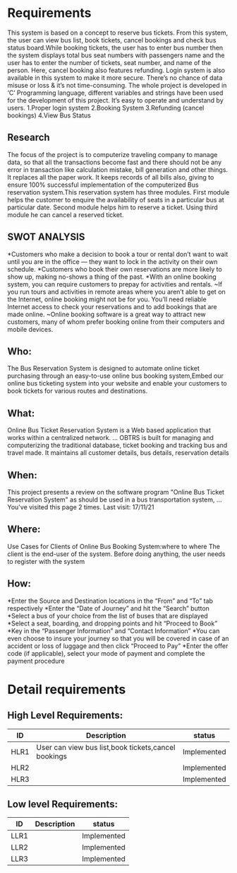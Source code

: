 # Requirements
 This system is based on a concept to reserve bus tickets. From this system, the user can view bus list, book tickets, cancel bookings and check bus status board.While booking tickets, the user has to enter bus number then the system displays total bus seat numbers with passengers name and the user has to enter the number of tickets, seat number, and name of the person. Here, cancel booking also features refunding. Login system is also available in this system to make it more secure. There’s no chance of data misuse or loss & it’s not time-consuming. The whole project is developed in ‘C’ Programming language, different variables and strings have been used for the development of this project. It’s easy to operate and understand by users.
1.Proper login system
2.Booking System
3.Refunding (cancel bookings)
4.View Bus Status
## Research
The focus of the project is to computerize traveling company to manage data, so that all the transactions become fast and there should not be any error in transaction like calculation mistake, bill generation and other things. It replaces all the paper work. It keeps records of all bills also, giving to ensure 100% successful implementation of the computerized Bus reservation system.This reservation system has three modules. First module helps the customer to enquire the availability of seats in a particular bus at particular date. Second module helps him to reserve a ticket. Using third module he can cancel a reserved ticket.
## SWOT ANALYSIS
*Customers who make a decision to book a tour or rental don’t want to wait until you are in the office — they want to lock in the activity on their own schedule. 
*Customers who book their own reservations are more likely to show up, making no-shows a thing of the past. 
*With an online booking system, you can require customers to prepay for activities and rentals.
~If you run tours and activities in remote areas where you aren’t able to get on the Internet, online booking might not be for you. You’ll need reliable Internet access to check your reservations and to add bookings that are made online.
~Online booking software is a great way to attract new customers, many of whom prefer booking online from their computers and mobile devices.
## Who:
The Bus Reservation System is designed to automate online ticket purchasing through an easy-to-use online bus booking system,Embed our online bus ticketing system into your website and enable your customers to book tickets for various routes and destinations. 
## What:
Online Bus Ticket Reservation System is a Web based application that works within a centralized network. ... OBTRS is built for managing and computerizing the traditional database, ticket booking and tracking bus and travel made. It maintains all customer details, bus details, reservation details
## When:
This project presents a review on the software program "Online Bus Ticket Reservation System" as should be used in a bus transportation system, ...
You've visited this page 2 times. Last visit: 17/11/21
## Where:
 Use Cases for Clients of Online Bus Booking System:where to where The client is the end-user of the system. Before doing anything, the user needs to register with the system
## How:
*Enter the Source and Destination locations in the “From” and “To” tab respectively
*Enter the “Date of Journey” and hit the “Search” button
*Select a bus of your choice from the list of buses that are displayed
*Select a seat, boarding, and dropping points and hit “Proceed to Book”
*Key in the “Passenger Information” and “Contact Information”
*You can even choose to insure your journey so that you will be covered in case of an accident or loss of luggage and then click “Proceed to Pay”
*Enter the offer code (if applicable), select your mode of payment and complete the payment procedure

# Detail requirements
## High Level Requirements:

|   ID   |                 Description                          |     status      |
| ------ | ---------------------------------------------------  | --------------- |
|  HLR1  | User can view bus list,book tickets,cancel bookings  |  Implemented    |
|  HLR2  |                                                      |  Implemented    |
|  HLR3  |                                                      |  Implemented    |
##  Low level Requirements:

|   ID   |                 Description                          |     status      |
|------- | ---------------------------------------------------  |---------------- |
|  LLR1  |                                                      |   Implemented   |
|  LLR2  |                                                      |   Implemented   |
|  LLR3  |                                                      |   Implemented  |



